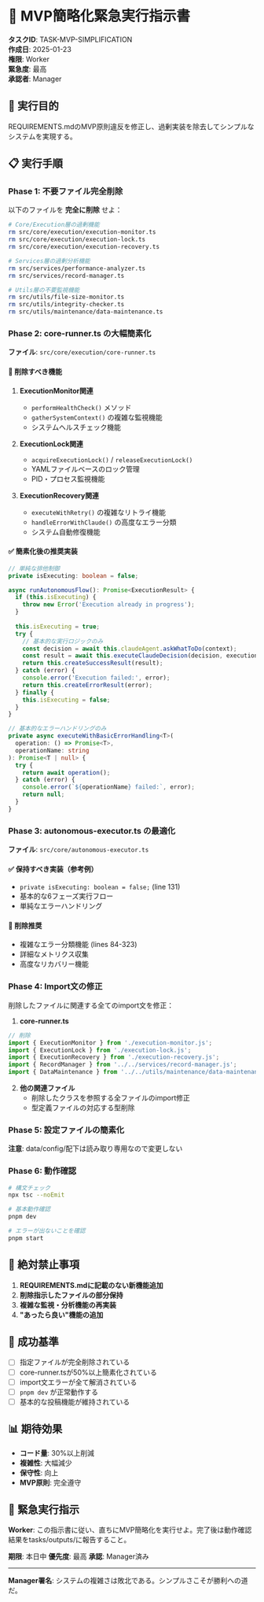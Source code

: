 # 🚨 MVP簡略化緊急実行指示書

**タスクID**: TASK-MVP-SIMPLIFICATION  
**作成日**: 2025-01-23  
**権限**: Worker  
**緊急度**: 最高  
**承認者**: Manager

## 🎯 実行目的

REQUIREMENTS.mdのMVP原則違反を修正し、過剰実装を除去してシンプルなシステムを実現する。

## 📋 実行手順

### Phase 1: 不要ファイル完全削除

以下のファイルを **完全に削除** せよ：

```bash
# Core/Execution層の過剰機能
rm src/core/execution/execution-monitor.ts
rm src/core/execution/execution-lock.ts  
rm src/core/execution/execution-recovery.ts

# Services層の過剰分析機能
rm src/services/performance-analyzer.ts
rm src/services/record-manager.ts

# Utils層の不要監視機能
rm src/utils/file-size-monitor.ts
rm src/utils/integrity-checker.ts
rm src/utils/maintenance/data-maintenance.ts
```

### Phase 2: core-runner.ts の大幅簡素化

**ファイル**: `src/core/execution/core-runner.ts`

#### 🚫 削除すべき機能

1. **ExecutionMonitor関連**
   - `performHealthCheck()` メソッド
   - `gatherSystemContext()` の複雑な監視機能
   - システムヘルスチェック機能

2. **ExecutionLock関連**  
   - `acquireExecutionLock()` / `releaseExecutionLock()`
   - YAMLファイルベースのロック管理
   - PID・プロセス監視機能

3. **ExecutionRecovery関連**
   - `executeWithRetry()` の複雑なリトライ機能
   - `handleErrorWithClaude()` の高度なエラー分類
   - システム自動修復機能

#### ✅ 簡素化後の推奨実装

```typescript
// 単純な排他制御
private isExecuting: boolean = false;

async runAutonomousFlow(): Promise<ExecutionResult> {
  if (this.isExecuting) {
    throw new Error('Execution already in progress');
  }
  
  this.isExecuting = true;
  try {
    // 基本的な実行ロジックのみ
    const decision = await this.claudeAgent.askWhatToDo(context);
    const result = await this.executeClaudeDecision(decision, executionId);
    return this.createSuccessResult(result);
  } catch (error) {
    console.error('Execution failed:', error);
    return this.createErrorResult(error);
  } finally {
    this.isExecuting = false;
  }
}

// 基本的なエラーハンドリングのみ
private async executeWithBasicErrorHandling<T>(
  operation: () => Promise<T>,
  operationName: string
): Promise<T | null> {
  try {
    return await operation();
  } catch (error) {
    console.error(`${operationName} failed:`, error);
    return null;
  }
}
```

### Phase 3: autonomous-executor.ts の最適化

**ファイル**: `src/core/autonomous-executor.ts`

#### ✅ 保持すべき実装（参考例）
- `private isExecuting: boolean = false;` (line 131)
- 基本的な6フェーズ実行フロー
- 単純なエラーハンドリング

#### 🚫 削除推奨
- 複雑なエラー分類機能 (lines 84-323)
- 詳細なメトリクス収集
- 高度なリカバリー機能

### Phase 4: Import文の修正

削除したファイルに関連する全てのimport文を修正：

1. **core-runner.ts**
```typescript
// 削除
import { ExecutionMonitor } from './execution-monitor.js';
import { ExecutionLock } from './execution-lock.js';
import { ExecutionRecovery } from './execution-recovery.js';
import { RecordManager } from '../../services/record-manager.js';
import { DataMaintenance } from '../../utils/maintenance/data-maintenance.js';
```

2. **他の関連ファイル**
   - 削除したクラスを参照する全ファイルのimport修正
   - 型定義ファイルの対応する型削除

### Phase 5: 設定ファイルの簡素化

**注意**: data/config/配下は読み取り専用なので変更しない

### Phase 6: 動作確認

```bash
# 構文チェック
npx tsc --noEmit

# 基本動作確認
pnpm dev

# エラーが出ないことを確認
pnpm start
```

## 🚫 絶対禁止事項

1. **REQUIREMENTS.mdに記載のない新機能追加**
2. **削除指示したファイルの部分保持**
3. **複雑な監視・分析機能の再実装**
4. **"あったら良い"機能の追加**

## 🎯 成功基準

- [ ] 指定ファイルが完全削除されている
- [ ] core-runner.tsが50%以上簡素化されている
- [ ] import文エラーが全て解消されている
- [ ] `pnpm dev` が正常動作する
- [ ] 基本的な投稿機能が維持されている

## 📊 期待効果

- **コード量**: 30%以上削減
- **複雑性**: 大幅減少
- **保守性**: 向上
- **MVP原則**: 完全遵守

## 🚀 緊急実行指示

**Worker**: この指示書に従い、直ちにMVP簡略化を実行せよ。完了後は動作確認結果をtasks/outputs/に報告すること。

**期限**: 本日中
**優先度**: 最高
**承認**: Manager済み

---

**Manager署名**: システムの複雑さは敗北である。シンプルさこそが勝利への道だ。
